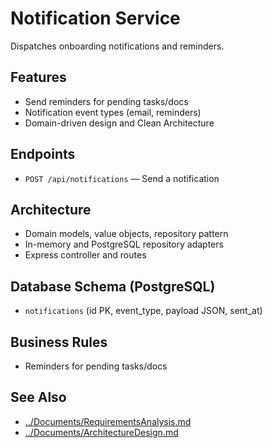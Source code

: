 # Notification Service

Dispatches onboarding notifications and reminders.

## Features
- Send reminders for pending tasks/docs
- Notification event types (email, reminders)
- Domain-driven design and Clean Architecture

## Endpoints
- `POST /api/notifications` — Send a notification

## Architecture
- Domain models, value objects, repository pattern
- In-memory and PostgreSQL repository adapters
- Express controller and routes

## Database Schema (PostgreSQL)
- `notifications` (id PK, event_type, payload JSON, sent_at)

## Business Rules
- Reminders for pending tasks/docs

## See Also
- [../Documents/RequirementsAnalysis.md](../../Documents/RequirementsAnalysis.md)
- [../Documents/ArchitectureDesign.md](../../Documents/ArchitectureDesign.md)
